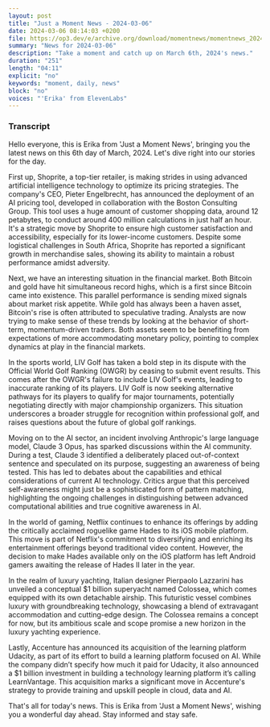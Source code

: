 ```yaml
---
layout: post
title: "Just a Moment News - 2024-03-06"
date: 2024-03-06 08:14:03 +0200
file: https://op3.dev/e/archive.org/download/momentnews/momentnews_2024-03-06.mp3
summary: "News for 2024-03-06"
description: "Take a moment and catch up on March 6th, 2024's news."
duration: "251"
length: "04:11"
explicit: "no"
keywords: "moment, daily, news"
block: "no"
voices: "'Erika' from ElevenLabs"
---
```


### Transcript

Hello everyone, this is Erika from 'Just a Moment News', bringing you the latest news on this 6th day of March, 2024. Let's dive right into our stories for the day.

First up, Shoprite, a top-tier retailer, is making strides in using advanced artificial intelligence technology to optimize its pricing strategies. The company's CEO, Pieter Engelbrecht, has announced the deployment of an AI pricing tool, developed in collaboration with the Boston Consulting Group. This tool uses a huge amount of customer shopping data, around 12 petabytes, to conduct around 400 million calculations in just half an hour. It's a strategic move by Shoprite to ensure high customer satisfaction and accessibility, especially for its lower-income customers. Despite some logistical challenges in South Africa, Shoprite has reported a significant growth in merchandise sales, showing its ability to maintain a robust performance amidst adversity.

Next, we have an interesting situation in the financial market. Both Bitcoin and gold have hit simultaneous record highs, which is a first since Bitcoin came into existence. This parallel performance is sending mixed signals about market risk appetite. While gold has always been a haven asset, Bitcoin's rise is often attributed to speculative trading. Analysts are now trying to make sense of these trends by looking at the behavior of short-term, momentum-driven traders. Both assets seem to be benefiting from expectations of more accommodating monetary policy, pointing to complex dynamics at play in the financial markets.

In the sports world, LIV Golf has taken a bold step in its dispute with the Official World Golf Ranking (OWGR) by ceasing to submit event results. This comes after the OWGR's failure to include LIV Golf's events, leading to inaccurate ranking of its players. LIV Golf is now seeking alternative pathways for its players to qualify for major tournaments, potentially negotiating directly with major championship organizers. This situation underscores a broader struggle for recognition within professional golf, and raises questions about the future of global golf rankings.

Moving on to the AI sector, an incident involving Anthropic's large language model, Claude 3 Opus, has sparked discussions within the AI community. During a test, Claude 3 identified a deliberately placed out-of-context sentence and speculated on its purpose, suggesting an awareness of being tested. This has led to debates about the capabilities and ethical considerations of current AI technology. Critics argue that this perceived self-awareness might just be a sophisticated form of pattern matching, highlighting the ongoing challenges in distinguishing between advanced computational abilities and true cognitive awareness in AI.

In the world of gaming, Netflix continues to enhance its offerings by adding the critically acclaimed roguelike game Hades to its iOS mobile platform. This move is part of Netflix's commitment to diversifying and enriching its entertainment offerings beyond traditional video content. However, the decision to make Hades available only on the iOS platform has left Android gamers awaiting the release of Hades II later in the year.

In the realm of luxury yachting, Italian designer Pierpaolo Lazzarini has unveiled a conceptual $1 billion superyacht named Colossea, which comes equipped with its own detachable airship. This futuristic vessel combines luxury with groundbreaking technology, showcasing a blend of extravagant accommodation and cutting-edge design. The Colossea remains a concept for now, but its ambitious scale and scope promise a new horizon in the luxury yachting experience.

Lastly, Accenture has announced its acquisition of the learning platform Udacity, as part of its effort to build a learning platform focused on AI. While the company didn’t specify how much it paid for Udacity, it also announced a $1 billion investment in building a technology learning platform it’s calling LearnVantage. This acquisition marks a significant move in Accenture's strategy to provide training and upskill people in cloud, data and AI.

That's all for today's news. This is Erika from 'Just a Moment News', wishing you a wonderful day ahead. Stay informed and stay safe.
